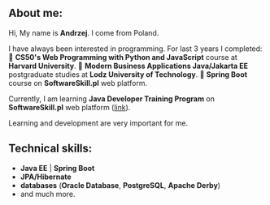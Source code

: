 About me:
---------
Hi, My name is **Andrzej**. I come from Poland. 

I have always been interested in programming. For last 3 years I completed:
🔶 **CS50's Web Programming with Python and JavaScript** course at **Harvard University**.
🔶 **Modern Business Applications Java/Jakarta EE** postgraduate studies at **Lodz University of Technology**.
🔶 **Spring Boot** course on **SoftwareSkill.pl** web platform.

Currently, I am learning **Java Developer Training Program** on **SoftwareSkill.pl** web platform ([link](https://softwareskill.pl/program/java-developer)).

Learning and development are very important for me.


Technical skills:
-----------------
* **Java EE** | **Spring Boot**
* **JPA/Hibernate**
* **databases** (**Oracle Database**, **PostgreSQL**, **Apache Derby**) 
* and much more.
